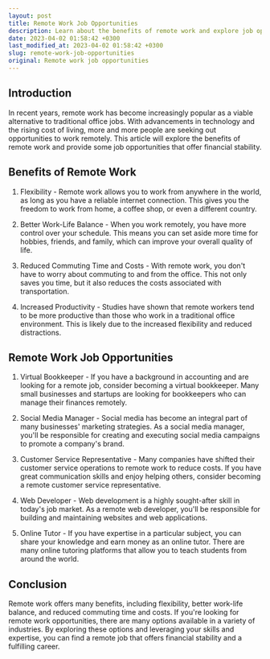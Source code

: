 ```yaml
---
layout: post
title: Remote Work Job Opportunities
description: Learn about the benefits of remote work and explore job opportunities that offer financial stability.
date: 2023-04-02 01:58:42 +0300
last_modified_at: 2023-04-02 01:58:42 +0300
slug: remote-work-job-opportunities
original: Remote work job opportunities
---
```

## Introduction

In recent years, remote work has become increasingly popular as a viable alternative to traditional office jobs. With advancements in technology and the rising cost of living, more and more people are seeking out opportunities to work remotely. This article will explore the benefits of remote work and provide some job opportunities that offer financial stability.

## Benefits of Remote Work

1. Flexibility - Remote work allows you to work from anywhere in the world, as long as you have a reliable internet connection. This gives you the freedom to work from home, a coffee shop, or even a different country.

2. Better Work-Life Balance - When you work remotely, you have more control over your schedule. This means you can set aside more time for hobbies, friends, and family, which can improve your overall quality of life.

3. Reduced Commuting Time and Costs - With remote work, you don't have to worry about commuting to and from the office. This not only saves you time, but it also reduces the costs associated with transportation.

4. Increased Productivity - Studies have shown that remote workers tend to be more productive than those who work in a traditional office environment. This is likely due to the increased flexibility and reduced distractions.

## Remote Work Job Opportunities

1. Virtual Bookkeeper - If you have a background in accounting and are looking for a remote job, consider becoming a virtual bookkeeper. Many small businesses and startups are looking for bookkeepers who can manage their finances remotely.

2. Social Media Manager - Social media has become an integral part of many businesses' marketing strategies. As a social media manager, you'll be responsible for creating and executing social media campaigns to promote a company's brand.

3. Customer Service Representative - Many companies have shifted their customer service operations to remote work to reduce costs. If you have great communication skills and enjoy helping others, consider becoming a remote customer service representative.

4. Web Developer - Web development is a highly sought-after skill in today's job market. As a remote web developer, you'll be responsible for building and maintaining websites and web applications.

5. Online Tutor - If you have expertise in a particular subject, you can share your knowledge and earn money as an online tutor. There are many online tutoring platforms that allow you to teach students from around the world.

## Conclusion

Remote work offers many benefits, including flexibility, better work-life balance, and reduced commuting time and costs. If you're looking for remote work opportunities, there are many options available in a variety of industries. By exploring these options and leveraging your skills and expertise, you can find a remote job that offers financial stability and a fulfilling career.